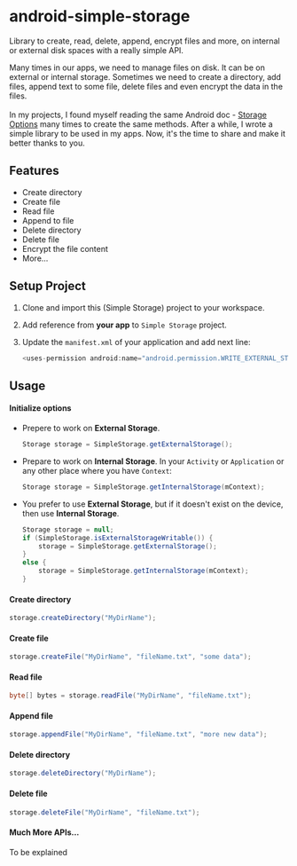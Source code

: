 android-simple-storage
======================

Library to create, read, delete, append, encrypt files and more, on internal or external disk spaces with a really simple API.

Many times in our apps, we need to manage files on disk. It can be on external or internal storage. Sometimes we need to create a directory, add files, append text to some file, delete files and even encrypt the data in the files. <br><br>
In my projects, I found myself reading the same Android doc - [Storage Options](http://developer.android.com/guide/topics/data/data-storage.html) many times to create the same methods. After a while, I wrote a simple library to be used in my apps. Now, it's the time to share and make it better thanks to you.

## Features
* Create directory
* Create file
* Read file
* Append to file
* Delete directory
* Delete file
* Encrypt the file content
* More...

## Setup Project

1. Clone and import this (Simple Storage) project to your workspace.

2. Add reference from **your app** to `Simple Storage` project.

3. Update the `manifest.xml` of your application and add next line:

    ``` java
    <uses-permission android:name="android.permission.WRITE_EXTERNAL_STORAGE" />
    ```

## Usage

#### Initialize options

- Prepere to work on **External Storage**.

    ```java
    Storage storage = SimpleStorage.getExternalStorage();
    ```

- Prepare to work on **Internal Storage**. In your `Activity` or `Application` or any other place where you have `Context`:

    ```java
    Storage storage = SimpleStorage.getInternalStorage(mContext);
    ```
    
- You prefer to use **External Storage**, but if it doesn't exist on the device, then use **Internal Storage**.

  ```java
  Storage storage = null;
  if (SimpleStorage.isExternalStorageWritable()) {
      storage = SimpleStorage.getExternalStorage();
  }
  else {
      storage = SimpleStorage.getInternalStorage(mContext);
  }
  ```

#### Create directory
```java
storage.createDirectory("MyDirName");
```

#### Create file
```java
storage.createFile("MyDirName", "fileName.txt", "some data");
```

#### Read file
```java
byte[] bytes = storage.readFile("MyDirName", "fileName.txt");
```

#### Append file
```java
storage.appendFile("MyDirName", "fileName.txt", "more new data");
```

#### Delete directory
```java
storage.deleteDirectory("MyDirName");
```

#### Delete file
```java
storage.deleteFile("MyDirName", "fileName.txt");
```

#### Much More APIs...
To be explained
